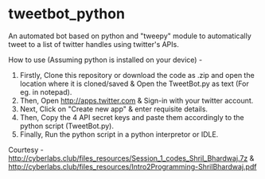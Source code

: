 # tweetbot_python


An automated bot based on python and "tweepy" module to automatically tweet to a list of twitter handles using twitter's APIs.

How to use (Assuming python is installed on your device) - 
1. Firstly, Clone this repository or download the code as .zip and open the location where it is cloned/saved & Open the TweetBot.py as text (For eg. in notepad).
2. Then, Open http://apps.twitter.com & Sign-in with your twitter account.
3. Next, Click on "Create new app" & enter requisite details.
4. Then, Copy the 4 API secret keys and paste them accordingly to the python script (TweetBot.py).
5. Finally, Run the python script in a python interpretor or IDLE.


Courtesy - http://cyberlabs.club/files_resources/Session_1_codes_Shril_Bhardwaj.7z & http://cyberlabs.club/files_resources/Intro2Programming-ShrilBhardwaj.pdf
